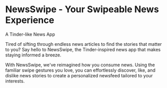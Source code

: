 # NewsSwipe - Your Swipeable News Experience
A Tinder-like News App

Tired of sifting through endless news articles to find the stories that matter to you? Say hello to NewsSwipe, the Tinder-inspired news app that makes staying informed a breeze.

With NewsSwipe, we've reimagined how you consume news. Using the familiar swipe gestures you love, you can effortlessly discover, like, and dislike news stories to create a personalized newsfeed tailored to your interests.

